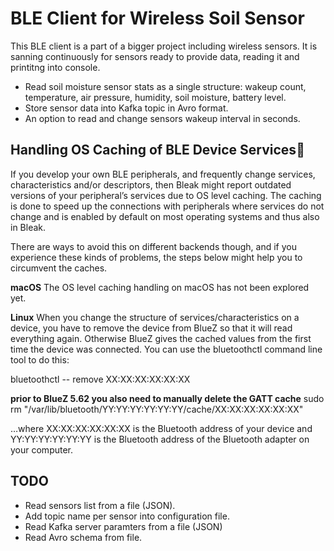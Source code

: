 # BLE Client for Wireless Soil Sensor

This BLE client is a part of a bigger project including wireless sensors.
It is sanning continuously for sensors ready to provide data, reading it and printitng into console.

- Read soil moisture sensor stats as a single structure: wakeup count, temperature, air pressure, humidity, soil moisture, battery level.
- Store sensor data into Kafka topic in Avro format.
- An option to read and change sensors wakeup interval in seconds.


## Handling OS Caching of BLE Device Services

If you develop your own BLE peripherals, and frequently change services, characteristics and/or descriptors, then Bleak might report outdated versions of your peripheral’s services due to OS level caching. The caching is done to speed up the connections with peripherals where services do not change and is enabled by default on most operating systems and thus also in Bleak.

There are ways to avoid this on different backends though, and if you experience these kinds of problems, the steps below might help you to circumvent the caches.

**macOS**
The OS level caching handling on macOS has not been explored yet.

**Linux**
When you change the structure of services/characteristics on a device, you have to remove the device from BlueZ so that it will read everything again. Otherwise BlueZ gives the cached values from the first time the device was connected. You can use the bluetoothctl command line tool to do this:

bluetoothctl -- remove XX:XX:XX:XX:XX:XX

**prior to BlueZ 5.62 you also need to manually delete the GATT cache**
    sudo rm "/var/lib/bluetooth/YY:YY:YY:YY:YY:YY/cache/XX:XX:XX:XX:XX:XX"

…where XX:XX:XX:XX:XX:XX is the Bluetooth address of your device and YY:YY:YY:YY:YY:YY is the Bluetooth address of the Bluetooth adapter on your computer.


## TODO

- Read sensors list from a file (JSON).
- Add topic name per sensor into configuration file.
- Read Kafka server paramters from a file (JSON)
- Read Avro schema from file.
